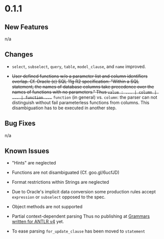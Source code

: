 # 0.1.1

## New Features

n/a

## Changes

- `select`, `subselect`, `query`, `table`, `model_clause`, and `name` improved.

- ~~User defined functions w/o a parameter list and column identifiers overlap. Cf. Oracle (c) SQL 11g R2 specification: "Within a SQL statement, the names of database columns take precedence over the names of functions with no parameters." Thus `value : ... | column | ... | function ...`~~ `function` (in general) vs. `column`: the parser can not distinguish without fail parameterless functions from columns. This disambiguation has to be executed in another step. 

## Bug Fixes

n/a

## Known Issues

- "Hints" are neglected

- Functions are not disambiguated (Cf. goo.gl/6ucfJD)

- Format restrictions within Strings are neglected

- Due to Oracle's implicit data conversion some production rules accept `expression` or `subselect` opposed to the spec.

- Object methods are not supported

- Partial context-dependent parsing 
  Thus no publishing at [Grammars written for ANTLR v4](https://github.com/antlr/grammars-v4) yet.

- To ease parsing `for_update_clause` has been moved to `statement`
